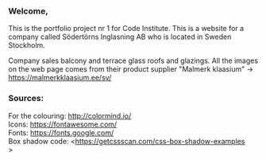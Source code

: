 <h3>Welcome,</h3>

This is the portfolio project nr 1 for Code Institute. This is a website for a company called Södertörns Inglasning AB who is located in Sweden Stockholm.

Company sales balcony and terrace glass roofs and glazings. All the images on the web page comes from their product supplier "Malmerk klaasium" -> https://malmerkklaasium.ee/sv/

<h3>Sources:</h3>

For the colouring: http://colormind.io/<br>
Icons: https://fontawesome.com/<br>
Fonts: <https://fonts.google.com/><br>
Box shadow code: <https://getcssscan.com/css-box-shadow-examples<br>>
